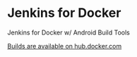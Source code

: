 # Jenkins for Docker
Jenkins for Docker w/ Android Build Tools

[Builds are available on hub.docker.com](https://hub.docker.com/r/dvitali/jenkins-android/)